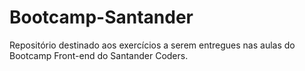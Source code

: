 # Bootcamp-Santander
Repositório destinado aos exercícios a serem entregues nas aulas do Bootcamp Front-end do Santander Coders.
